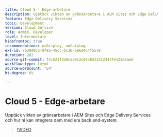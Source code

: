 ```yaml
---
title: Cloud 5 - Edge-arbetare
description: Upptäck vikten av gränsarbetare i AEM Sites och Edge Delivery Services och hur ni kan integrera dem med era back end-system.
feature: Edge Delivery Services
topic: Development
version: Cloud Service
role: Admin, Developer
level: Intermediate
hidefromtoc: true
recommendations: noDisplay, noCatalog
exl-id: 7b39d955-9f8a-45cc-bc36-be6d454f5578
duration: 282
source-git-commit: f4c621f3a9caa8c2c64b8323312343fe421a5aee
workflow-type: tm+mt
source-wordcount: '54'
ht-degree: 0%

---
```


# Cloud 5 - Edge-arbetare

Upptäck vikten av gränsarbetare i AEM Sites och Edge Delivery Services och hur ni kan integrera dem med era back end-system.

>[!VIDEO](https://video.tv.adobe.com/v/3427589?learn=on)
